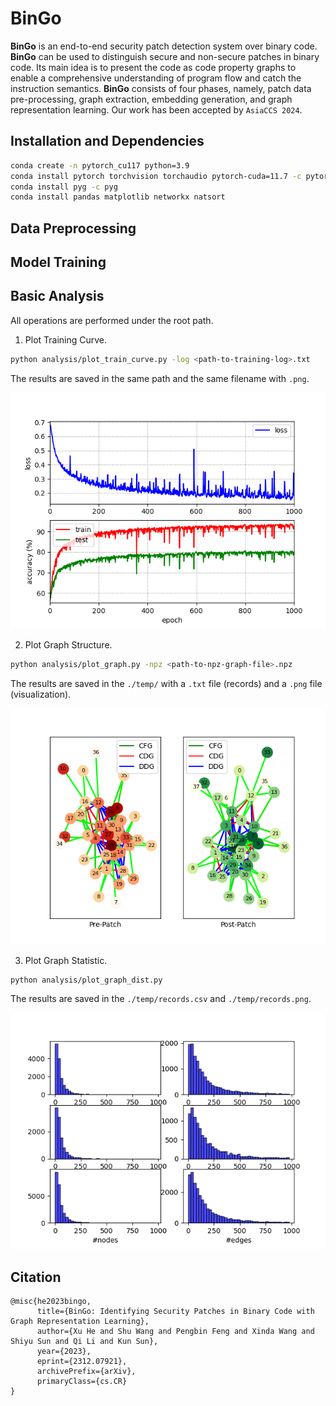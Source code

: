# BinGo
**BinGo** is an end-to-end security patch detection system over binary code. **BinGo** can be used to distinguish secure and non-secure patches in binary code. Its main idea is to present the code as code property graphs to enable a comprehensive understanding of program flow and catch the instruction semantics. **BinGo** consists of four phases, namely, patch data pre-processing, graph extraction, embedding generation, and graph representation learning. Our work has been accepted by `AsiaCCS 2024`.

## Installation and Dependencies

```bash
conda create -n pytorch_cu117 python=3.9
conda install pytorch torchvision torchaudio pytorch-cuda=11.7 -c pytorch -c nvidia
conda install pyg -c pyg
conda install pandas matplotlib networkx natsort
```

## Data Preprocessing

## Model Training

## Basic Analysis

All operations are performed under the root path.

1. Plot Training Curve.

```bash
python analysis/plot_train_curve.py -log <path-to-training-log>.txt
```

The results are saved in the same path and the same filename with `.png`.

![The saved training curve](logs/BinGNN.png)

2. Plot Graph Structure.

```bash
python analysis/plot_graph.py -npz <path-to-npz-graph-file>.npz
```

The results are saved in the `./temp/` with a `.txt` file (records) and a `.png` file (visualization).

![The visualized graph](temp/0048b4837affd153897ed1222283492070027aa9-gcc-O1-flush_end_io_all_st0.png)

3. Plot Graph Statistic.

```bash
python analysis/plot_graph_dist.py
```

The results are saved in the `./temp/records.csv` and `./temp/records.png`.

![The graph statistic](temp/records.png)

## Citation
```
@misc{he2023bingo,
      title={BinGo: Identifying Security Patches in Binary Code with Graph Representation Learning}, 
      author={Xu He and Shu Wang and Pengbin Feng and Xinda Wang and Shiyu Sun and Qi Li and Kun Sun},
      year={2023},
      eprint={2312.07921},
      archivePrefix={arXiv},
      primaryClass={cs.CR}
}
```
